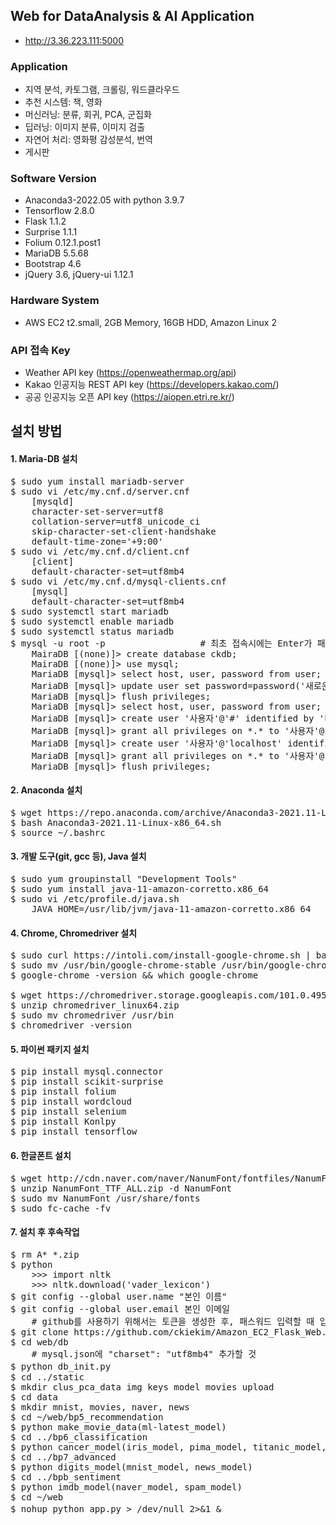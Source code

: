 ## Web for DataAnalysis & AI Application
- http://3.36.223.111:5000

### Application
- 지역 분석, 카토그램, 크롤링, 워드클라우드
- 추천 시스템: 책, 영화
- 머신러닝: 분류, 회귀, PCA, 군집화
- 딥러닝: 이미지 분류, 이미지 검출
- 자연어 처리: 영화평 감성분석, 번역
- 게시판

### Software Version
- Anaconda3-2022.05 with python 3.9.7
- Tensorflow 2.8.0
- Flask 1.1.2
- Surprise 1.1.1
- Folium 0.12.1.post1
- MariaDB 5.5.68
- Bootstrap 4.6
- jQuery 3.6, jQuery-ui 1.12.1

### Hardware System
- AWS EC2 t2.small, 2GB Memory, 16GB HDD, Amazon Linux 2

### API 접속 Key 
- Weather API key (https://openweathermap.org/api)
- Kakao 인공지능 REST API key (https://developers.kakao.com/)
- 공공 인공지능 오픈 API key (https://aiopen.etri.re.kr/)

## 설치 방법
#### 1. Maria-DB 설치
<pre>
$ sudo yum install mariadb-server
$ sudo vi /etc/my.cnf.d/server.cnf
    [mysqld]
    character-set-server=utf8
    collation-server=utf8_unicode_ci
    skip-character-set-client-handshake
    default-time-zone='+9:00'
$ sudo vi /etc/my.cnf.d/client.cnf
    [client]
    default-character-set=utf8mb4
$ sudo vi /etc/my.cnf.d/mysql-clients.cnf
    [mysql]
    default-character-set=utf8mb4
$ sudo systemctl start mariadb
$ sudo systemctl enable mariadb
$ sudo systemctl status mariadb
$ mysql -u root -p                  # 최초 접속시에는 Enter가 패스워드
    MairaDB [(none)]> create database ckdb;
    MairaDB [(none)]> use mysql;
    MariaDB [mysql]> select host, user, password from user;
    MariaDB [mysql]> update user set password=password('새로운 비밀번호') where user='root';
    MariaDB [mysql]> flush privileges;
    MariaDB [mysql]> select host, user, password from user;
    MariaDB [mysql]> create user '사용자'@'#' identified by '비밀번호';
    MariaDB [mysql]> grant all privileges on *.* to '사용자'@'#';
    MariaDB [mysql]> create user '사용자'@'localhost' identified by '비밀번호';
    MariaDB [mysql]> grant all privileges on *.* to '사용자'@'localhost';
    MariaDB [mysql]> flush privileges;    
</pre>

#### 2. Anaconda 설치
<pre>
$ wget https://repo.anaconda.com/archive/Anaconda3-2021.11-Linux-x86_64.sh
$ bash Anaconda3-2021.11-Linux-x86_64.sh
$ source ~/.bashrc
</pre>

#### 3. 개발 도구(git, gcc 등), Java 설치
<pre>
$ sudo yum groupinstall "Development Tools"
$ sudo yum install java-11-amazon-corretto.x86_64
$ sudo vi /etc/profile.d/java.sh
    JAVA_HOME=/usr/lib/jvm/java-11-amazon-corretto.x86_64
</pre>

#### 4. Chrome, Chromedriver 설치
<pre>
$ sudo curl https://intoli.com/install-google-chrome.sh | bash
$ sudo mv /usr/bin/google-chrome-stable /usr/bin/google-chrome
$ google-chrome -version && which google-chrome

$ wget https://chromedriver.storage.googleapis.com/101.0.4951.41/chromedriver_linux64.zip
$ unzip chromedriver_linux64.zip
$ sudo mv chromedriver /usr/bin
$ chromedriver -version
</pre>

#### 5. 파이썬 패키지 설치
<pre>
$ pip install mysql.connector
$ pip install scikit-surprise
$ pip install folium
$ pip install wordcloud
$ pip install selenium
$ pip install Konlpy
$ pip install tensorflow
</pre>

#### 6. 한글폰트 설치
<pre>
$ wget http://cdn.naver.com/naver/NanumFont/fontfiles/NanumFont_TTF_ALL.zip
$ unzip NanumFont_TTF_ALL.zip -d NanumFont
$ sudo mv NanumFont /usr/share/fonts
$ sudo fc-cache -fv
</pre>

#### 7. 설치 후 후속작업
<pre>
$ rm A* *.zip
$ python
    >>> import nltk
    >>> nltk.download('vader_lexicon')
$ git config --global user.name "본인 이름"
$ git config --global user.email 본인 이메일
    # github를 사용하기 위해서는 토큰을 생성한 후, 패스워드 입력할 때 입력해야 함
$ git clone https://github.com/ckiekim/Amazon_EC2_Flask_Web.git web
$ cd web/db                                                 # mysql.json upload
    # mysql.json에 "charset": "utf8mb4" 추가할 것
$ python db_init.py                                         # table 및 초기데이터 생성
$ cd ../static
$ mkdir clus_pca_data img keys model movies upload          # img, keys, movies data upload
$ cd data
$ mkdir mnist, movies, naver, news                          # mnist, movies, naver, news data upload
$ cd ~/web/bp5_recommendation
$ python make_movie_data(ml-latest_model)
$ cd ../bp6_classification
$ python cancer_model(iris_model, pima_model, titanic_model, wine_model)
$ cd ../bp7_advanced
$ python digits_model(mnist_model, news_model)
$ cd ../bpb_sentiment
$ python imdb_model(naver_model, spam_model)
$ cd ~/web
$ nohup python app.py > /dev/null 2>&1 &                    # 프로그램 실행
</pre>